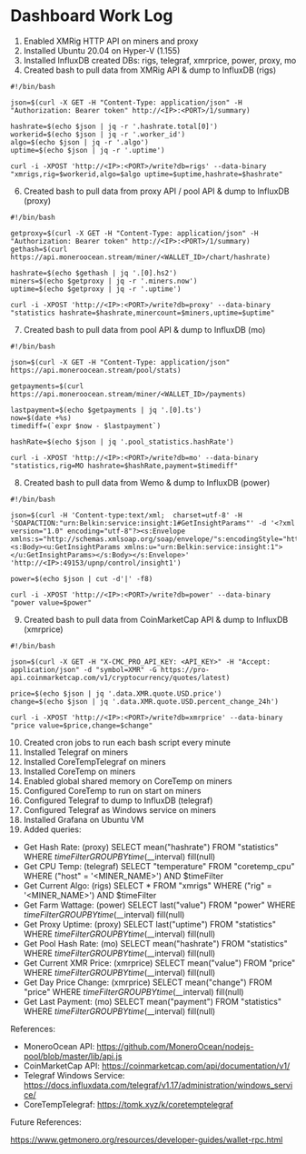 # Dashboard Work Log

1. Enabled XMRig HTTP API on miners and proxy
3. Installed Ubuntu 20.04 on Hyper-V (1.155)
4. Installed InfluxDB created DBs: rigs, telegraf, xmrprice, power, proxy, mo
5. Created bash to pull data from XMRig API & dump to InfluxDB (rigs)

```shell
#!/bin/bash

json=$(curl -X GET -H "Content-Type: application/json" -H "Authorization: Bearer token" http://<IP>:<PORT>/1/summary)

hashrate=$(echo $json | jq -r '.hashrate.total[0]')
workerid=$(echo $json | jq -r '.worker_id')
algo=$(echo $json | jq -r '.algo')
uptime=$(echo $json | jq -r '.uptime')

curl -i -XPOST 'http://<IP>:<PORT>/write?db=rigs' --data-binary "xmrigs,rig=$workerid,algo=$algo uptime=$uptime,hashrate=$hashrate"
```
6. Created bash to pull data from proxy API / pool API & dump to InfluxDB (proxy)

```shell
#!/bin/bash

getproxy=$(curl -X GET -H "Content-Type: application/json" -H "Authorization: Bearer token" http://<IP>:<PORT>/1/summary)
gethash=$(curl https://api.moneroocean.stream/miner/<WALLET_ID>/chart/hashrate)

hashrate=$(echo $gethash | jq '.[0].hs2')
miners=$(echo $getproxy | jq -r '.miners.now')
uptime=$(echo $getproxy | jq -r '.uptime')

curl -i -XPOST 'http://<IP>:<PORT>/write?db=proxy' --data-binary "statistics hashrate=$hashrate,minercount=$miners,uptime=$uptime"
```

7. Created bash to pull data from pool API & dump to InfluxDB (mo)

```shell
#!/bin/bash

json=$(curl -X GET -H "Content-Type: application/json" https://api.moneroocean.stream/pool/stats)

getpayments=$(curl https://api.moneroocean.stream/miner/<WALLET_ID>/payments)

lastpayment=$(echo $getpayments | jq '.[0].ts')
now=$(date +%s)
timediff=(`expr $now - $lastpayment`)

hashRate=$(echo $json | jq '.pool_statistics.hashRate')

curl -i -XPOST 'http://<IP>:<PORT>/write?db=mo' --data-binary "statistics,rig=MO hashrate=$hashRate,payment=$timediff"
```

8. Created bash to pull data from Wemo & dump to InfluxDB (power)


```shell
#!/bin/bash

json=$(curl -H 'Content-type:text/xml;  charset=utf-8' -H 'SOAPACTION:"urn:Belkin:service:insight:1#GetInsightParams"' -d '<?xml version="1.0" encoding="utf-8"?><s:Envelope xmlns:s="http://schemas.xmlsoap.org/soap/envelope/"s:encodingStyle="http://schemas.xmlsoap.org/soap/encoding/"><s:Body><u:GetInsightParams xmlns:u="urn:Belkin:service:insight:1"></u:GetInsightParams></s:Body></s:Envelope>' 'http://<IP>:49153/upnp/control/insight1')

power=$(echo $json | cut -d'|' -f8)

curl -i -XPOST 'http://<IP>:<PORT>/write?db=power' --data-binary "power value=$power"
```

9. Created bash to pull data from CoinMarketCap API & dump to InfluxDB (xmrprice)

```shell
#!/bin/bash

json=$(curl -X GET -H "X-CMC_PRO_API_KEY: <API_KEY>" -H "Accept: application/json" -d "symbol=XMR" -G https://pro-api.coinmarketcap.com/v1/cryptocurrency/quotes/latest)

price=$(echo $json | jq '.data.XMR.quote.USD.price')
change=$(echo $json | jq '.data.XMR.quote.USD.percent_change_24h')

curl -i -XPOST 'http://<IP>:<PORT>/write?db=xmrprice' --data-binary "price value=$price,change=$change"
```

10. Created cron jobs to run each bash script every minute
11. Installed Telegraf on miners
12. Installed CoreTempTelegraf on miners
13. Installed CoreTemp on miners
14. Enabled global shared memory on CoreTemp on miners
15. Configured CoreTemp to run on start on miners
17. Configured Telegraf to dump to InfluxDB (telegraf)
18. Configured Telegraf as Windows service on miners
19. Installed Grafana on Ubuntu VM
20. Added queries:

- Get Hash Rate: (proxy) SELECT mean("hashrate") FROM "statistics" WHERE $timeFilter GROUP BY time($__interval) fill(null)
- Get CPU Temp: (telegraf) SELECT "temperature" FROM "coretemp_cpu" WHERE ("host" = '<MINER_NAME>') AND $timeFilter
- Get Current Algo: (rigs) SELECT * FROM "xmrigs" WHERE ("rig" = '<MINER_NAME>') AND $timeFilter
- Get Farm Wattage: (power) SELECT last("value") FROM "power" WHERE $timeFilter GROUP BY time($__interval) fill(null)
- Get Proxy Uptime: (proxy) SELECT last("uptime") FROM "statistics" WHERE $timeFilter GROUP BY time($__interval) fill(null)
- Get Pool Hash Rate: (mo) SELECT mean("hashrate") FROM "statistics" WHERE $timeFilter GROUP BY time($__interval) fill(null)
- Get Current XMR Price: (xmrprice) SELECT mean("value") FROM "price" WHERE $timeFilter GROUP BY time($__interval) fill(null)
- Get Day Price Change: (xmrprice) SELECT mean("change") FROM "price" WHERE $timeFilter GROUP BY time($__interval) fill(null)
- Get Last Payment: (mo) SELECT mean("payment") FROM "statistics" WHERE $timeFilter GROUP BY time($__interval) fill(null)

References:

- MoneroOcean API: https://github.com/MoneroOcean/nodejs-pool/blob/master/lib/api.js
- CoinMarketCap API: https://coinmarketcap.com/api/documentation/v1/
- Telegraf Windows Service: https://docs.influxdata.com/telegraf/v1.17/administration/windows_service/
- CoreTempTelegraf: https://tomk.xyz/k/coretemptelegraf

Future References:

https://www.getmonero.org/resources/developer-guides/wallet-rpc.html
